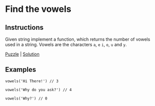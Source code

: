 # Find the vowels

## Instructions

Given string implement a function, which returns the number of vowels used in a string. Vowels are the characters `a`,
`e` `i`, `o`, `u` and `y`.

[Puzzle](Vowels.kt) | [Solution](VowelsSolution.kt)

## Examples

```
vowels('Hi There!') // 3

vowels('Why do you ask?') // 4

vowels('Why?') // 0
```

